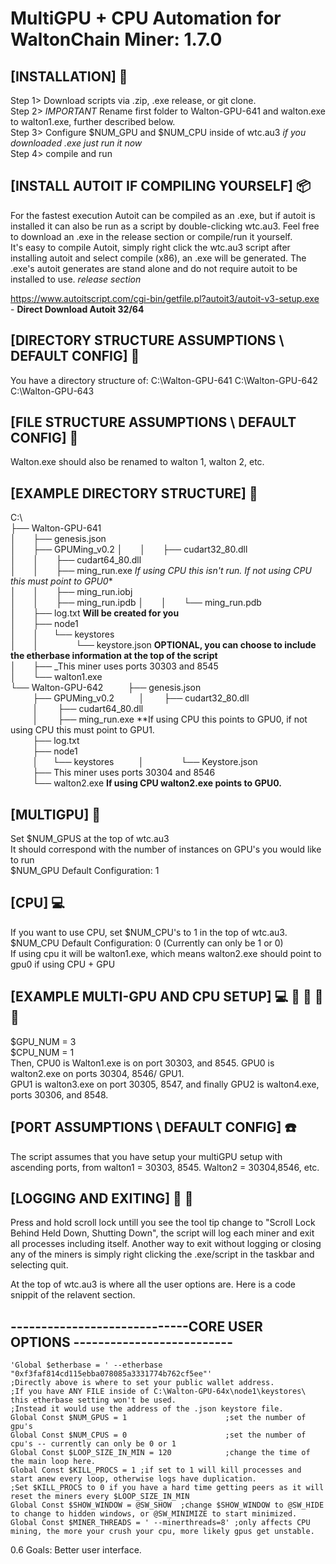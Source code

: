# MultiGPU + CPU Automation for WaltonChain Miner: 1.7.0

## [INSTALLATION]  :nut_and_bolt:

Step 1> Download scripts via .zip, .exe release, or git clone.  \
Step 2> *IMPORTANT* Rename first folder to Walton-GPU-641 and walton.exe to walton1.exe, further described below.  \
Step 3> Configure $NUM_GPU and $NUM_CPU inside of wtc.au3 *if you downloaded .exe just run it now* \
Step 4> compile and run

## [INSTALL AUTOIT IF COMPILING YOURSELF] :package:

For the fastest execution Autoit can be compiled as an .exe, but if autoit is installed it can also be run as a script by double-clicking wtc.au3. 
Feel free to download an .exe in the release section or compile/run it yourself. \
It's easy to compile Autoit, simply right click the wtc.au3 script after installing autoit and select compile (x86), an .exe will be generated.
The .exe's autoit generates are stand alone and do not require autoit to be installed to use. *release section*

https://www.autoitscript.com/cgi-bin/getfile.pl?autoit3/autoit-v3-setup.exe - **Direct Download Autoit 32/64**

## [DIRECTORY STRUCTURE ASSUMPTIONS \ DEFAULT CONFIG] :file_folder:

You have a directory structure of:
C:\Walton-GPU-641
C:\Walton-GPU-642
C:\Walton-GPU-643

## [FILE STRUCTURE ASSUMPTIONS \ DEFAULT CONFIG] :file_folder:

Walton.exe should also be renamed to walton 1, walton 2, etc.

## [EXAMPLE DIRECTORY STRUCTURE]  :file_folder:

C:\  \
├── Walton-GPU-641  \
│       ├── genesis.json  \
│       ├── GPUMing_v0.2
│       │       ├── cudart32_80.dll  \
│       │       ├── cudart64_80.dll  \
│       │       ├── ming_run.exe *If using CPU this isn't run. If not using CPU this must point to GPU0**   \
│       │       ├── ming_run.iobj  \
│       │       ├── ming_run.ipdb
│       │       └── ming_run.pdb  \
│       ├── log.txt   **Will be created for you**  \
│       ├── node1  \
│       │      └── keystores  \
│       │                   └── keystore.json **OPTIONAL, you can choose to include the etherbase information at the top of the script** \
│       ├── _This miner uses ports 30303 and 8545  \
│       └── walton1.exe  
└── Walton-GPU-642
         ├── genesis.json  \
         ├── GPUMing_v0.2
         │        ├── cudart32_80.dll  \
         │        ├── cudart64_80.dll  \
         │        ├── ming_run.exe **If using CPU this points to GPU0, if not using CPU this must point to GPU1. \
         ├── log.txt  \
         ├── node1  \
         │      └── keystores
         │                   └── Keystore.json  \
         ├── This miner uses ports 30304 and 8546  \
         └── walton2.exe  **If using CPU walton2.exe points to GPU0.**

## [MULTIGPU] :vhs:

Set $NUM_GPUS at the top of wtc.au3 \
It should correspond with the number of instances on GPU's you would like to run \
$NUM_GPU Default Configuration: 1

## [CPU] :computer:

If you want to use CPU, set $NUM_CPU's to 1 in the top of wtc.au3.  \
$NUM_CPU Default Configuration: 0 (Currently can only be 1 or 0)  \
If using cpu it will be walton1.exe, which means walton2.exe should point to gpu0 if using CPU + GPU

## [EXAMPLE MULTI-GPU AND CPU SETUP] :computer: :vhs: :vhs: :vhs: :vhs:

$GPU_NUM = 3 \
$CPU_NUM = 1 \
Then, CPU0 is Walton1.exe is on port 30303, and 8545.  GPU0 is walton2.exe on ports 30304, 8546/ GPU1. \
GPU1 is walton3.exe on port 30305, 8547, and finally GPU2 is walton4.exe, ports 30306, and 8548.

## [PORT ASSUMPTIONS \ DEFAULT CONFIG] :phone:

The script assumes that you have setup your multiGPU setup with ascending ports, from walton1 = 30303, 8545.  Walton2 = 30304,8546, etc.

## [LOGGING AND EXITING] :ledger: :door:

Press and hold scroll lock untill you see the tool tip change to "Scroll Lock Behind Held Down, Shutting Down", the script will log each miner and exit all processes including itself.
Another way to exit without logging or closing any of the miners is simply right clicking the .exe/script in the taskbar and selecting quit.

At the top of wtc.au3 is where all the user options are. Here is a code snippit of the relavent section.

## -----------------------------CORE USER OPTIONS --------------------------

```autoit
'Global $etherbase = ' --etherbase "0xf3faf814cd115ebba078085a3331774b762cf5ee"'
;Directly above is where to set your public wallet address.
;If you have ANY FILE inside of C:\Walton-GPU-64x\node1\keystores\ this etherbase setting won't be used.
;Instead it would use the address of the .json keystore file.
Global Const $NUM_GPUS = 1                      ;set the number of gpu's
Global Const $NUM_CPUS = 0                      ;set the number of cpu's -- currently can only be 0 or 1
Global Const $LOOP_SIZE_IN_MIN = 120            ;change the time of the main loop here.
Global Const $KILL_PROCS = 1 ;if set to 1 will kill processes and start anew every loop, otherwise logs have duplication.
;Set $KILL_PROCS to 0 if you have a hard time getting peers as it will reset the miners every $LOOP_SIZE_IN_MIN
Global Const $SHOW_WINDOW = @SW_SHOW  ;change $SHOW_WINDOW to @SW_HIDE to change to hidden windows, or @SW_MINIMIZE to start minimized.
Global Const $MINER_THREADS = ' --minerthreads=8' ;only affects CPU mining, the more your crush your cpu, more likely gpus get unstable.
```

0.6 Goals: Better user interface.